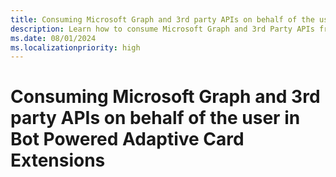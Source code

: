 ```yaml
---
title: Consuming Microsoft Graph and 3rd party APIs on behalf of the user in Bot Powered Adaptive Card Extensions
description: Learn how to consume Microsoft Graph and 3rd Party APIs from Bot Powered ACEs.
ms.date: 08/01/2024
ms.localizationpriority: high
---
```

# Consuming Microsoft Graph and 3rd party APIs on behalf of the user in Bot Powered Adaptive Card Extensions